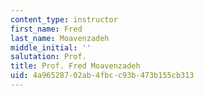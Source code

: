 ```yaml
---
content_type: instructor
first_name: Fred
last_name: Moavenzadeh
middle_initial: ''
salutation: Prof.
title: Prof. Fred Moavenzadeh
uid: 4a965287-02ab-4fbc-c93b-473b155cb313
---
```

